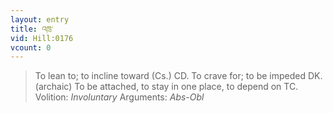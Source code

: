 ```yaml
---
layout: entry
title: འཁྲ་
vid: Hill:0176
vcount: 0
---
```

> To lean to; to incline toward (Cs\.) CD\. To crave for; to be impeded DK\. (archaic) To be attached, to stay in one place, to depend on TC\.
> Volition: _Involuntary_
> Arguments: _Abs-Obl_



